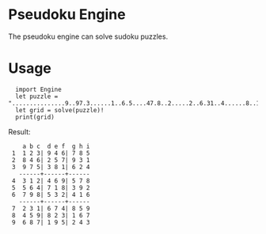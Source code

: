 Pseudoku Engine
===============
The pseudoku engine can solve sudoku puzzles. 
# Usage
```
  import Engine
  let puzzle = "...............9..97.3......1..6.5....47.8..2.....2..6.31..4......8..167.87......"
  let grid = solve(puzzle)!
  print(grid)
```
Result:
```
    a b c  d e f  g h i
 1  1 2 3| 9 4 6| 7 8 5
 2  8 4 6| 2 5 7| 9 3 1
 3  9 7 5| 3 8 1| 6 2 4
   ------+------+------
 4  3 1 2| 4 6 9| 5 7 8
 5  5 6 4| 7 1 8| 3 9 2
 6  7 9 8| 5 3 2| 4 1 6
   ------+------+------
 7  2 3 1| 6 7 4| 8 5 9
 8  4 5 9| 8 2 3| 1 6 7
 9  6 8 7| 1 9 5| 2 4 3
```
